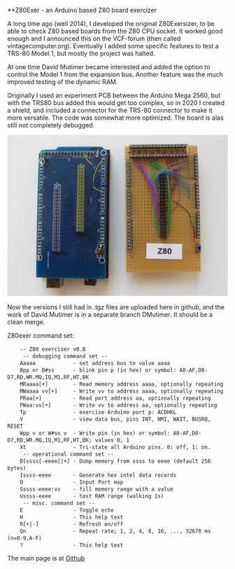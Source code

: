 **Z80Exer - an Arduino based Z80 board exercizer

A long time ago (well 2014), I developed the original Z80Exersizer, to be able to check Z80 based boards from the Z80 CPU
socket. It worked good enough and I announced this on the VCF-forum (then called vintagecomputer.org). Eventually I added 
some specific features to test a TRS-80 Model 1, but mostly the project was halted.

At one time David Mutimer became interested and added the option to control the Model 1 from the expansion bus. Another 
feature was the much improved testing of the dynamic RAM.

Originally I used an experiment PCB between the Arduino Mega 2560, but with the TRS80 bus added this would get too complex, 
so in 2020 I created a shield, and included a connector for the TRS-80 connector to make it more versatile. The code was 
somewhat more optimized. The board is alas still not completely debugged.

![Z80 exer shields; prototype and first PBC version](shields.jpg)

Now the versions I still had in .tgz files are uploaded here in github, and the work of David Mutimer is in a separate branch DMutimer. It should be a clean merge.

Z80exer command set:

		-- Z80 exerciser v0.8                                          
 		 -- debugging command set --
		Aaaaa            - set address bus to value aaaa
		Bpp or B#ss      - blink pin p (in hex) or symbol: A0-AF,D0-D7,RD,WR.MQ,IQ,M1,RF,HT,BK
		MRaaaa[+]        - Read memory address aaaa, optionally repeating
		MWaaaa vv[+]     - Write vv to address aaaa, optionally repeating
		PRaa[+]          - Read port address aa, optionally repeating
		PWaa:vv[+]       - Write vv to address aa, optionally repeating
		Tp               - exercise Arduino port p: ACDHKL
		V                - view data bus, pins INT, NMI, WAIT, BUSRQ, RESET
		Wpp v or W#ss v  - Write pin (in hex) or symbol: A0-AF,D0-D7,RD,WR.MQ,IQ,M1,RF,HT,BK; values 0, 1
		Xt               - Tri-state all Arduino pins. 0: off, 1: on.
 		 -- operational command set --
		D[ssss[-eeee]|+] - Dump memory from ssss to eeee (default 256 bytes)
		Issss-eeee       - Generate hex intel data records
		O                - Input Port map
		Sssss-eeee:vv    - fill memory range with a value
		Ussss-eeee       - test RAM range (walking 1s)
 		 -- misc. command set --
		E                - Toggle echo
		H                - This help text
		R[+|-]           - Refresh on/off
		Qn               - Repeat rate; 1, 2, 4, 8, 16, ..., 32678 ms (n=0-9,A-F)
		?                - This help text



The main page is at [Github](https://electrickery.nl/digaud/arduino/Z80exer/)
